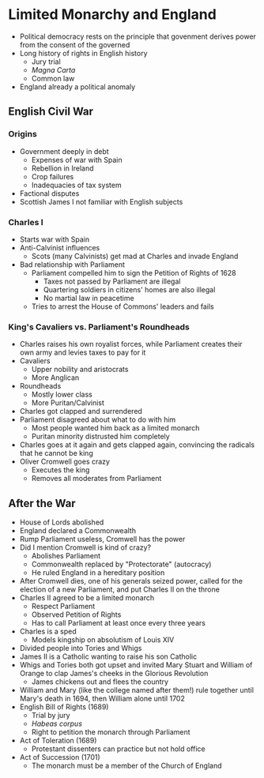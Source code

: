 # Limited Monarchy and England
* Political democracy rests on the principle that govenment derives power from the consent of the governed
* Long history of rights in English history
  * Jury trial
  * *Magna Carta*
  * Common law
* England already a political anomaly

## English Civil War
### Origins
* Government deeply in debt
  * Expenses of war with Spain
  * Rebellion in Ireland
  * Crop failures
  * Inadequacies of tax system
* Factional disputes
* Scottish James I not familiar with English subjects

### Charles I
* Starts war with Spain
* Anti-Calvinist influences
  * Scots (many Calvinists) get mad at Charles and invade England
* Bad relationship with Parliament
  * Parliament compelled him to sign the Petition of Rights of 1628
    * Taxes not passed by Parliament are illegal
    * Quartering soldiers in citizens' homes are also illegal
    * No martial law in peacetime
  * Tries to arrest the House of Commons' leaders and fails

### King's Cavaliers vs. Parliament's Roundheads
* Charles raises his own royalist forces, while Parliament creates their own army and levies taxes to pay for it
* Cavaliers
  * Upper nobility and aristocrats
  * More Anglican
* Roundheads
  * Mostly lower class
  * More Puritan/Calvinist
* Charles got clapped and surrendered
* Parliament disagreed about what to do with him
  * Most people wanted him back as a limited monarch
  * Puritan minority distrusted him completely
* Charles goes at it again and gets clapped again, convincing the radicals that he cannot be king
* Oliver Cromwell goes crazy
  * Executes the king
  * Removes all moderates from Parliament

## After the War
* House of Lords abolished
* England declared a Commonwealth
* Rump Parliament useless, Cromwell has the power
* Did I mention Cromwell is kind of crazy?
  * Abolishes Parliament
  * Commonwealth replaced by "Protectorate" (autocracy)
  * He ruled England in a hereditary position
* After Cromwell dies, one of his generals seized power, called for the election of a new Parliament, and put Charles II on the throne
* Charles II agreed to be a limited monarch
  * Respect Parliament
  * Observed Petition of Rights
  * Has to call Parliament at least once every three years
* Charles is a sped
  * Models kingship on absolutism of Louis XIV
* Divided people into Tories and Whigs
* James II is a Catholic wanting to raise his son Catholic
* Whigs and Tories both got upset and invited Mary Stuart and William of Orange to clap James's cheeks in the Glorious Revolution
  * James chickens out and flees the country
* William and Mary (like the college named after them!) rule together until Mary's death in 1694, then William alone until 1702
* English Bill of Rights (1689)
  * Trial by jury
  * *Habeas corpus*
  * Right to petition the monarch through Parliament
* Act of Toleration (1689)
  * Protestant dissenters can practice but not hold office
* Act of Succession (1701)
  * The monarch must be a member of the Church of England